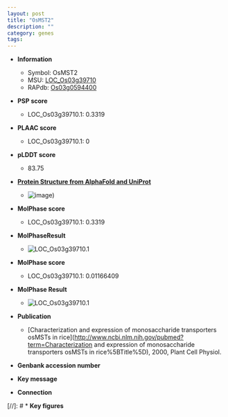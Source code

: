 ```yaml
---
layout: post
title: "OsMST2"
description: ""
category: genes
tags: 
---
```


* **Information**  
    + Symbol: OsMST2  
    + MSU: [LOC_Os03g39710](http://rice.plantbiology.msu.edu/cgi-bin/ORF_infopage.cgi?orf=LOC_Os03g39710)  
    + RAPdb: [Os03g0594400](http://rapdb.dna.affrc.go.jp/viewer/gbrowse_details/irgsp1?name=Os03g0594400)  

* **PSP score**  
    + LOC_Os03g39710.1: 0.3319 

* **PLAAC score**  
    + LOC_Os03g39710.1: 0 

* **pLDDT score**
    + 83.75

* **[Protein Structure from AlphaFold and UniProt](https://www.uniprot.org/uniprotkb/Q851G4/entry#structure)**
    + ![image](https://ricepsp.github.io/images/Q8/AF-Q851G4-F1.png))

* **MolPhase score**
    + LOC_Os03g39710.1: 0.3319

* **MolPhaseResult**
    + ![LOC_Os03g39710.1](https://ricepsp.github.io/pictures/LOC_Os03g/LOC_Os03g39710.1.png)

* **MolPhase score**
    + LOC_Os03g39710.1: 0.01166409

* **MolPhase Result**
    + ![LOC_Os03g39710.1](https://304243504.github.io/Pictures/LOC_Os03g/LOC_Os03g39710.1.png)

* **Publication**  
    + [Characterization and expression of monosaccharide transporters osMSTs in rice](http://www.ncbi.nlm.nih.gov/pubmed?term=Characterization and expression of monosaccharide transporters osMSTs in rice%5BTitle%5D), 2000, Plant Cell Physiol.

* **Genbank accession number**  

* **Key message**  

* **Connection**  

[//]: # * **Key figures**  


